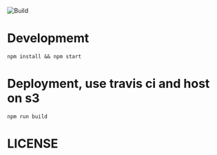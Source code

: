 ![Build](https://api.travis-ci.org/pebblecode/wfh_frontend.svg?token=F5kJ2zgCzNfgE9rzZNys)

# Developmemt

`npm install && npm start`

# Deployment, use travis ci and host on s3
`npm run build`

# LICENSE